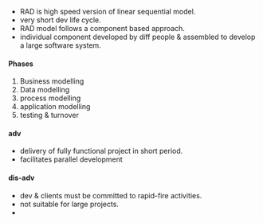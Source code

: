 - RAD is high speed version of linear sequential model. 
- very short dev life cycle. 
- RAD model follows a component based approach. 
- individual component developed by diff people & assembled to develop a large software system. 

#### Phases
1. Business modelling 
2. Data modelling 
3. process modelling 
4. application modelling 
5. testing & turnover 

#### adv 
- delivery of fully functional project in short period. 
- facilitates parallel development 

#### dis-adv
- dev & clients must be committed to rapid-fire activities. 
- not suitable for large projects. 
- 